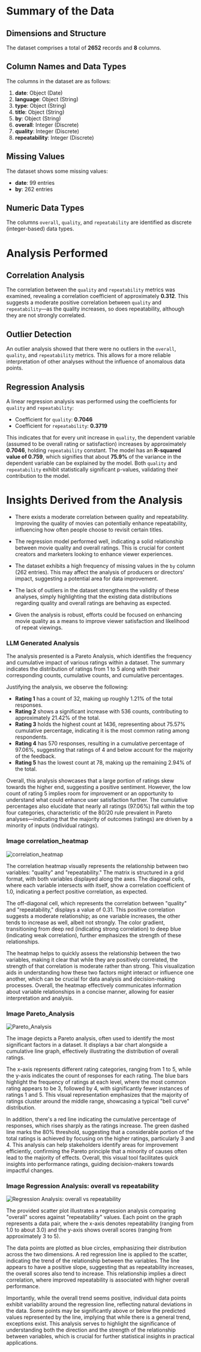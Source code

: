 # Summary of the Data

## Dimensions and Structure
The dataset comprises a total of **2652** records and **8** columns. 

## Column Names and Data Types
The columns in the dataset are as follows:

1. **date**: Object (Date)
2. **language**: Object (String)
3. **type**: Object (String)
4. **title**: Object (String)
5. **by**: Object (String)
6. **overall**: Integer (Discrete)
7. **quality**: Integer (Discrete)
8. **repeatability**: Integer (Discrete)

## Missing Values
The dataset shows some missing values:
- **date**: 99 entries
- **by**: 262 entries

## Numeric Data Types
The columns `overall`, `quality`, and `repeatability` are identified as discrete (integer-based) data types.

# Analysis Performed

## Correlation Analysis
The correlation between the `quality` and `repeatability` metrics was examined, revealing a correlation coefficient of approximately **0.312**. This suggests a moderate positive correlation between `quality` and `repeatability`—as the quality increases, so does repeatability, although they are not strongly correlated.

## Outlier Detection
An outlier analysis showed that there were no outliers in the `overall`, `quality`, and `repeatability` metrics. This allows for a more reliable interpretation of other analyses without the influence of anomalous data points.

## Regression Analysis
A linear regression analysis was performed using the coefficients for `quality` and `repeatability`:
- Coefficient for `quality`: **0.7046**
- Coefficient for `repeatability`: **0.3719**

This indicates that for every unit increase in `quality`, the dependent variable (assumed to be overall rating or satisfaction) increases by approximately **0.7046**, holding `repeatability` constant. The model has an **R-squared value of 0.759**, which signifies that about **75.9%** of the variance in the dependent variable can be explained by the model. Both `quality` and `repeatability` exhibit statistically significant p-values, validating their contribution to the model.

# Insights Derived from the Analysis

- There exists a moderate correlation between quality and repeatability. Improving the quality of movies can potentially enhance repeatability, influencing how often people choose to revisit certain titles.
  
- The regression model performed well, indicating a solid relationship between movie quality and overall ratings. This is crucial for content creators and marketers looking to enhance viewer experiences.

- The dataset exhibits a high frequency of missing values in the `by` column (262 entries). This may affect the analysis of producers or directors' impact, suggesting a potential area for data improvement.

- The lack of outliers in the dataset strengthens the validity of these analyses, simply highlighting that the existing data distributions regarding quality and overall ratings are behaving as expected.

- Given the analysis is robust, efforts could be focused on enhancing movie quality as a means to improve viewer satisfaction and likelihood of repeat viewings.


### LLM Generated Analysis
The analysis presented is a Pareto Analysis, which identifies the frequency and cumulative impact of various ratings within a dataset. The summary indicates the distribution of ratings from 1 to 5 along with their corresponding counts, cumulative counts, and cumulative percentages.

Justifying the analysis, we observe the following:

- **Rating 1** has a count of 32, making up roughly 1.21% of the total responses.
- **Rating 2** shows a significant increase with 536 counts, contributing to approximately 21.42% of the total.
- **Rating 3** holds the highest count at 1436, representing about 75.57% cumulative percentage, indicating it is the most common rating among respondents.
- **Rating 4** has 570 responses, resulting in a cumulative percentage of 97.06%, suggesting that ratings of 4 and below account for the majority of the feedback.
- **Rating 5** has the lowest count at 78, making up the remaining 2.94% of the total.

Overall, this analysis showcases that a large portion of ratings skew towards the higher end, suggesting a positive sentiment. However, the low count of rating 5 implies room for improvement or an opportunity to understand what could enhance user satisfaction further. The cumulative percentages also elucidate that nearly all ratings (97.06%) fall within the top four categories, characteristic of the 80/20 rule prevalent in Pareto analyses—indicating that the majority of outcomes (ratings) are driven by a minority of inputs (individual ratings).

### Image correlation_heatmap
![correlation_heatmap](correlation_heatmap.png)

The correlation heatmap visually represents the relationship between two variables: "quality" and "repeatability." The matrix is structured in a grid format, with both variables displayed along the axes. The diagonal cells, where each variable intersects with itself, show a correlation coefficient of 1.0, indicating a perfect positive correlation, as expected.

The off-diagonal cell, which represents the correlation between "quality" and "repeatability," displays a value of 0.31. This positive correlation suggests a moderate relationship; as one variable increases, the other tends to increase as well, albeit not strongly. The color gradient, transitioning from deep red (indicating strong correlation) to deep blue (indicating weak correlation), further emphasizes the strength of these relationships. 

The heatmap helps to quickly assess the relationship between the two variables, making it clear that while they are positively correlated, the strength of that correlation is moderate rather than strong. This visualization aids in understanding how these two factors might interact or influence one another, which can be crucial for data analysis and decision-making processes. Overall, the heatmap effectively communicates information about variable relationships in a concise manner, allowing for easier interpretation and analysis.

### Image Pareto_Analysis
![Pareto_Analysis](Pareto_Analysis.png)

The image depicts a Pareto analysis, often used to identify the most significant factors in a dataset. It displays a bar chart alongside a cumulative line graph, effectively illustrating the distribution of overall ratings.

The x-axis represents different rating categories, ranging from 1 to 5, while the y-axis indicates the count of responses for each rating. The blue bars highlight the frequency of ratings at each level, where the most common rating appears to be 3, followed by 4, with significantly fewer instances of ratings 1 and 5. This visual representation emphasizes that the majority of ratings cluster around the middle range, showcasing a typical "bell curve" distribution.

In addition, there's a red line indicating the cumulative percentage of responses, which rises sharply as the ratings increase. The green dashed line marks the 80% threshold, suggesting that a considerable portion of the total ratings is achieved by focusing on the higher ratings, particularly 3 and 4. This analysis can help stakeholders identify areas for improvement efficiently, confirming the Pareto principle that a minority of causes often lead to the majority of effects. Overall, this visual tool facilitates quick insights into performance ratings, guiding decision-makers towards impactful changes.

### Image Regression Analysis: overall vs repeatability
![Regression Analysis: overall vs repeatability](Regression_Analysis__overall_vs_repeatability.png)

The provided scatter plot illustrates a regression analysis comparing "overall" scores against "repeatability" values. Each point on the graph represents a data pair, where the x-axis denotes repeatability (ranging from 1.0 to about 3.0) and the y-axis shows overall scores (ranging from approximately 3 to 5).

The data points are plotted as blue circles, emphasizing their distribution across the two dimensions. A red regression line is applied to the scatter, indicating the trend of the relationship between the variables. The line appears to have a positive slope, suggesting that as repeatability increases, the overall scores also tend to increase. This relationship implies a direct correlation, where improved repeatability is associated with higher overall performance.

Importantly, while the overall trend seems positive, individual data points exhibit variability around the regression line, reflecting natural deviations in the data. Some points may be significantly above or below the predicted values represented by the line, implying that while there is a general trend, exceptions exist. This analysis serves to highlight the significance of understanding both the direction and the strength of the relationship between variables, which is crucial for further statistical insights in practical applications.
